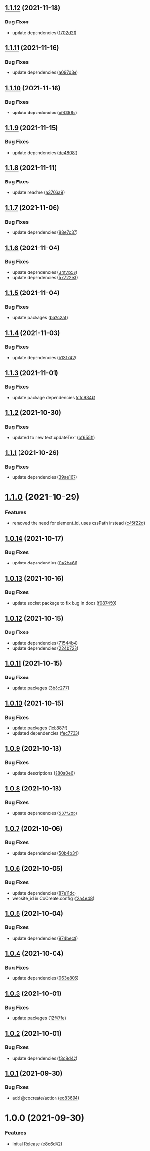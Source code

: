 ## [1.1.12](https://github.com/CoCreate-app/CoCreate-rich-text/compare/v1.1.11...v1.1.12) (2021-11-18)


### Bug Fixes

* update dependencies ([1702d21](https://github.com/CoCreate-app/CoCreate-rich-text/commit/1702d21bc86296c018528b78f4de4ffcda99acf3))

## [1.1.11](https://github.com/CoCreate-app/CoCreate-rich-text/compare/v1.1.10...v1.1.11) (2021-11-16)


### Bug Fixes

* update dependencies ([a097d3e](https://github.com/CoCreate-app/CoCreate-rich-text/commit/a097d3ef9c554dec698ed5ec06d3d6054d5252ce))

## [1.1.10](https://github.com/CoCreate-app/CoCreate-rich-text/compare/v1.1.9...v1.1.10) (2021-11-16)


### Bug Fixes

* update dependencies ([cf4358d](https://github.com/CoCreate-app/CoCreate-rich-text/commit/cf4358d30380692aa0fe1f00481eb36ab7c7ca2a))

## [1.1.9](https://github.com/CoCreate-app/CoCreate-rich-text/compare/v1.1.8...v1.1.9) (2021-11-15)


### Bug Fixes

* update dependencies ([dc4808f](https://github.com/CoCreate-app/CoCreate-rich-text/commit/dc4808f1985f7fa9c48173b0515cd2b881abcac8))

## [1.1.8](https://github.com/CoCreate-app/CoCreate-rich-text/compare/v1.1.7...v1.1.8) (2021-11-11)


### Bug Fixes

* update readme ([a3706a9](https://github.com/CoCreate-app/CoCreate-rich-text/commit/a3706a9a5b2937af834db2cf4f6efbff8dbcd0dc))

## [1.1.7](https://github.com/CoCreate-app/CoCreate-rich-text/compare/v1.1.6...v1.1.7) (2021-11-06)


### Bug Fixes

* update dependencies ([88e7c37](https://github.com/CoCreate-app/CoCreate-rich-text/commit/88e7c37cf75a3274d84a6afa03d2fda205ca4f57))

## [1.1.6](https://github.com/CoCreate-app/CoCreate-rich-text/compare/v1.1.5...v1.1.6) (2021-11-04)


### Bug Fixes

* update dependencies ([34f7b58](https://github.com/CoCreate-app/CoCreate-rich-text/commit/34f7b58418e1748ce2ccade2a2f20aebaeab9d64))
* update dependencies ([57722e3](https://github.com/CoCreate-app/CoCreate-rich-text/commit/57722e3b4f9cdb1bd346db5636a3533b4ae763b8))

## [1.1.5](https://github.com/CoCreate-app/CoCreate-rich-text/compare/v1.1.4...v1.1.5) (2021-11-04)


### Bug Fixes

* update packages ([ba2c2af](https://github.com/CoCreate-app/CoCreate-rich-text/commit/ba2c2af56f23e97a2ed25b84bfdbdd29850ad75b))

## [1.1.4](https://github.com/CoCreate-app/CoCreate-rich-text/compare/v1.1.3...v1.1.4) (2021-11-03)


### Bug Fixes

* update dependencies ([b13f742](https://github.com/CoCreate-app/CoCreate-rich-text/commit/b13f7424bc08f325accc458c3fcdb3d0b2e0ebb8))

## [1.1.3](https://github.com/CoCreate-app/CoCreate-rich-text/compare/v1.1.2...v1.1.3) (2021-11-01)


### Bug Fixes

* update package dependencies ([cfc934b](https://github.com/CoCreate-app/CoCreate-rich-text/commit/cfc934bca236ce0dbab0538391eabe94f97c705f))

## [1.1.2](https://github.com/CoCreate-app/CoCreate-rich-text/compare/v1.1.1...v1.1.2) (2021-10-30)


### Bug Fixes

* updated to new text.updateText ([bf655ff](https://github.com/CoCreate-app/CoCreate-rich-text/commit/bf655ff40467d6377235871afc6993068ed8cfb1))

## [1.1.1](https://github.com/CoCreate-app/CoCreate-rich-text/compare/v1.1.0...v1.1.1) (2021-10-29)


### Bug Fixes

* update dependencies ([39ae167](https://github.com/CoCreate-app/CoCreate-rich-text/commit/39ae167e8c5eeff6d708a4ecaeb60b4d6aa62f7d))

# [1.1.0](https://github.com/CoCreate-app/CoCreate-rich-text/compare/v1.0.14...v1.1.0) (2021-10-29)


### Features

* removed the need for element_id, uses cssPath instead ([c45f22d](https://github.com/CoCreate-app/CoCreate-rich-text/commit/c45f22d7594219ee170746c6a22f26d6f203d099))

## [1.0.14](https://github.com/CoCreate-app/CoCreate-rich-text/compare/v1.0.13...v1.0.14) (2021-10-17)


### Bug Fixes

* update dependendies ([0a2be61](https://github.com/CoCreate-app/CoCreate-rich-text/commit/0a2be61c9ee4240d3a0fa16687031217b7fe2cd1))

## [1.0.13](https://github.com/CoCreate-app/CoCreate-rich-text/compare/v1.0.12...v1.0.13) (2021-10-16)


### Bug Fixes

* update socket package to fix bug in docs ([f087450](https://github.com/CoCreate-app/CoCreate-rich-text/commit/f08745069ffa930e1a3ed53762a07cf21243a12e))

## [1.0.12](https://github.com/CoCreate-app/CoCreate-rich-text/compare/v1.0.11...v1.0.12) (2021-10-15)


### Bug Fixes

* update dependencies ([71544b4](https://github.com/CoCreate-app/CoCreate-rich-text/commit/71544b45cdbb4fadec0ecaf75ad033df670433f5))
* update dependencies ([224b728](https://github.com/CoCreate-app/CoCreate-rich-text/commit/224b728fc9bed8f91e2cb7039aa5b507710db92c))

## [1.0.11](https://github.com/CoCreate-app/CoCreate-rich-text/compare/v1.0.10...v1.0.11) (2021-10-15)


### Bug Fixes

* update packages ([3b8c277](https://github.com/CoCreate-app/CoCreate-rich-text/commit/3b8c27758cc07efe9ef22031f36be47e88d4a133))

## [1.0.10](https://github.com/CoCreate-app/CoCreate-rich-text/compare/v1.0.9...v1.0.10) (2021-10-15)


### Bug Fixes

* update packages ([1cb887f](https://github.com/CoCreate-app/CoCreate-rich-text/commit/1cb887fc235226d532d9cf68a63fe079676dae51))
* updated dependencies ([fec7733](https://github.com/CoCreate-app/CoCreate-rich-text/commit/fec77339921facaa0db121f6515103e88634d969))

## [1.0.9](https://github.com/CoCreate-app/CoCreate-rich-text/compare/v1.0.8...v1.0.9) (2021-10-13)


### Bug Fixes

* update descriptions ([280a0e6](https://github.com/CoCreate-app/CoCreate-rich-text/commit/280a0e657d027ebc93a2dbf6743ee765ca1d57c2))

## [1.0.8](https://github.com/CoCreate-app/CoCreate-rich-text/compare/v1.0.7...v1.0.8) (2021-10-13)


### Bug Fixes

* update dependencies ([537f2db](https://github.com/CoCreate-app/CoCreate-rich-text/commit/537f2db007f052273b8c813cda4c4efc69e2a412))

## [1.0.7](https://github.com/CoCreate-app/CoCreate-rich-text/compare/v1.0.6...v1.0.7) (2021-10-06)


### Bug Fixes

* update dependencies ([50b4b34](https://github.com/CoCreate-app/CoCreate-rich-text/commit/50b4b34211db8ae9dfca0e1198a074b3d269736b))

## [1.0.6](https://github.com/CoCreate-app/CoCreate-rich-text/compare/v1.0.5...v1.0.6) (2021-10-05)


### Bug Fixes

* update dependencies ([87e11dc](https://github.com/CoCreate-app/CoCreate-rich-text/commit/87e11dcf4c2b2907624bb4f0a90ab450741971e9))
* website_id in CoCreate.config ([f2a4e48](https://github.com/CoCreate-app/CoCreate-rich-text/commit/f2a4e48fed4a0977562cfbdadc8b9a70d4020dd1))

## [1.0.5](https://github.com/CoCreate-app/CoCreate-rich-text/compare/v1.0.4...v1.0.5) (2021-10-04)


### Bug Fixes

* update dependencies ([974bec9](https://github.com/CoCreate-app/CoCreate-rich-text/commit/974bec9917e16708ae5ade7d2fbcefc587d0ca82))

## [1.0.4](https://github.com/CoCreate-app/CoCreate-rich-text/compare/v1.0.3...v1.0.4) (2021-10-04)


### Bug Fixes

* update dependencies ([063e806](https://github.com/CoCreate-app/CoCreate-rich-text/commit/063e806048285915fbbc87c47b733444914700b1))

## [1.0.3](https://github.com/CoCreate-app/CoCreate-rich-text/compare/v1.0.2...v1.0.3) (2021-10-01)


### Bug Fixes

* update packages ([12f47fe](https://github.com/CoCreate-app/CoCreate-rich-text/commit/12f47fec3a9ebb91574c5cfe7972f42aa38dc3cc))

## [1.0.2](https://github.com/CoCreate-app/CoCreate-rich-text/compare/v1.0.1...v1.0.2) (2021-10-01)


### Bug Fixes

* update dependencies ([f3c8d42](https://github.com/CoCreate-app/CoCreate-rich-text/commit/f3c8d426d3c8fdbf3c4e0e12a1420fc98189a70c))

## [1.0.1](https://github.com/CoCreate-app/CoCreate-rich-text/compare/v1.0.0...v1.0.1) (2021-09-30)


### Bug Fixes

* add @cocreate/action ([ec83694](https://github.com/CoCreate-app/CoCreate-rich-text/commit/ec836949bb625e6d51911d78f2b572f58b155ef3))

# 1.0.0 (2021-09-30)


### Features

* Initial Release ([e8c6d42](https://github.com/CoCreate-app/CoCreate-rich-text/commit/e8c6d420c0317dd61085ec02ec9cea39ed984be2))
